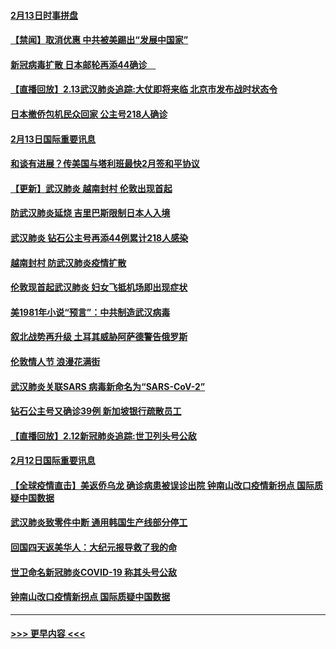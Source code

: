 #### [2月13日时事拼盘](../pages/prog202/a102776689.md?t=02140733) 
#### [【禁闻】取消优惠 中共被美踢出“发展中国家”](../pages/prog202/a102776670.md?t=02140733) 
#### [新冠病毒扩散 日本邮轮再添44确诊　](../pages/prog202/a102776518.md?t=02140733) 
#### [【直播回放】2.13武汉肺炎追踪:大仗即将来临 北京市发布战时状态令](../pages/prog202/a102776399.md?t=02140733) 
#### [日本撤侨包机民众回家 公主号218人确诊](../pages/prog202/a102776346.md?t=02140733) 
#### [2月13日国际重要讯息](../pages/prog202/a102776339.md?t=02140733) 
#### [和谈有进展？传美国与塔利班最快2月签和平协议](../pages/prog202/a102776291.md?t=02140733) 
#### [【更新】武汉肺炎 越南封村 伦敦出现首起](../pages/prog202/a102770740.md?t=02140733) 
#### [防武汉肺炎延烧 吉里巴斯限制日本人入境](../pages/prog202/a102776276.md?t=02140733) 
#### [武汉肺炎 钻石公主号再添44例累计218人感染](../pages/prog202/a102776089.md?t=02140733) 
#### [越南封村 防武汉肺炎疫情扩散](../pages/prog202/a102776214.md?t=02140733) 
#### [伦敦现首起武汉肺炎 妇女飞抵机场即出现症状](../pages/prog202/a102776031.md?t=02140733) 
#### [美1981年小说“预言”：中共制造武汉病毒](../pages/prog202/a102775980.md?t=02140733) 
#### [叙北战势再升级 土耳其威胁阿萨德警告俄罗斯](../pages/prog202/a102775904.md?t=02140733) 
#### [伦敦情人节 浪漫花满街](../pages/prog202/a102775786.md?t=02140733) 
#### [武汉肺炎关联SARS 病毒新命名为“SARS-CoV-2”](../pages/prog202/a102775719.md?t=02140733) 
#### [钻石公主号又确诊39例 新加坡银行疏散员工](../pages/prog202/a102775691.md?t=02140733) 
#### [【直播回放】2.12新冠肺炎追踪:世卫列头号公敌](../pages/prog202/a102775541.md?t=02140733) 
#### [2月12日国际重要讯息](../pages/prog202/a102775437.md?t=02140733) 
#### [【全球疫情直击】美返侨乌龙 确诊病患被误诊出院 钟南山改口疫情新拐点 国际质疑中国数据](../pages/prog202/a102775378.md?t=02140733) 
#### [武汉肺炎致零件中断 通用韩国生产线部分停工](../pages/prog202/a102775365.md?t=02140733) 
#### [回国四天返美华人：大纪元报导救了我的命](../pages/prog202/a102775342.md?t=02140733) 
#### [世卫命名新冠肺炎COVID-19 称其头号公敌](../pages/prog202/a102775196.md?t=02140733) 
#### [钟南山改口疫情新拐点 国际质疑中国数据](../pages/prog202/a102775178.md?t=02140733) 

----
#### [ >>> 更早内容 <<< ](../indexes/prog202-earlier.md)
